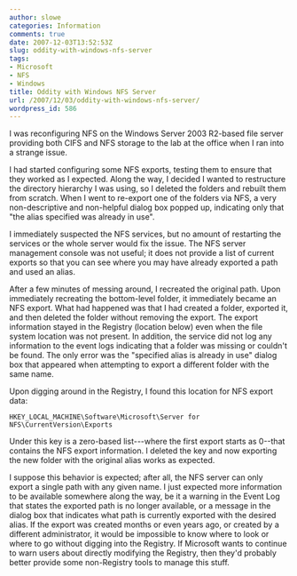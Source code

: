 ```yaml
---
author: slowe
categories: Information
comments: true
date: 2007-12-03T13:52:53Z
slug: oddity-with-windows-nfs-server
tags:
- Microsoft
- NFS
- Windows
title: Oddity with Windows NFS Server
url: /2007/12/03/oddity-with-windows-nfs-server/
wordpress_id: 586
---
```


I was reconfiguring NFS on the Windows Server 2003 R2-based file server providing both CIFS and NFS storage to the lab at the office when I ran into a strange issue.

I had started configuring some NFS exports, testing them to ensure that they worked as I expected. Along the way, I decided I wanted to restructure the directory hierarchy I was using, so I deleted the folders and rebuilt them from scratch. When I went to re-export one of the folders via NFS, a very non-descriptive and non-helpful dialog box popped up, indicating only that "the alias specified was already in use".

I immediately suspected the NFS services, but no amount of restarting the services or the whole server would fix the issue. The NFS server management console was not useful; it does not provide a list of current exports so that you can see where you may have already exported a path and used an alias.

After a few minutes of messing around, I recreated the original path. Upon immediately recreating the bottom-level folder, it immediately became an NFS export. What had happened was that I had created a folder, exported it, and then deleted the folder without removing the export. The export information stayed in the Registry (location below) even when the file system location was not present. In addition, the service did not log any information to the event logs indicating that a folder was missing or couldn't be found. The only error was the "specified alias is already in use" dialog box that appeared when attempting to export a different folder with the same name.

Upon digging around in the Registry, I found this location for NFS export data:

	HKEY_LOCAL_MACHINE\Software\Microsoft\Server for NFS\CurrentVersion\Exports

Under this key is a zero-based list---where the first export starts as 0--that contains the NFS export information. I deleted the key and now exporting the new folder with the original alias works as expected.

I suppose this behavior is expected; after all, the NFS server can only export a single path with any given name. I just expected more information to be available somewhere along the way, be it a warning in the Event Log that states the exported path is no longer available, or a message in the dialog box that indicates what path is currently exported with the desired alias. If the export was created months or even years ago, or created by a different administrator, it would be impossible to know where to look or where to go without digging into the Registry. If Microsoft wants to continue to warn users about directly modifying the Registry, then they'd probably better provide some non-Registry tools to manage this stuff.
